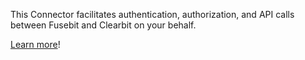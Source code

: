This Connector facilitates authentication, authorization, and API calls between Fusebit and Clearbit on your behalf.

[Learn more](https://developer.fusebit.io/docs/clearbit)!
